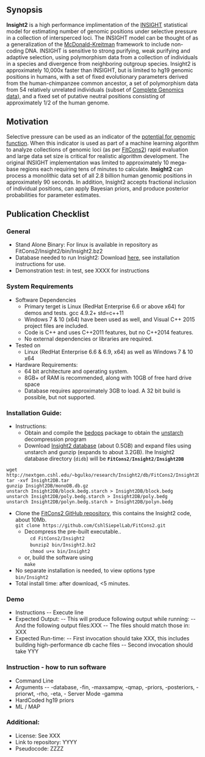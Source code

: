 ## Synopsis

**Insight2** is a high performance implimentation of the [INSIGHT](http://compgen.cshl.edu/INSIGHT) statistical model for estimating number of genomic positions under selective pressure in a collection of intersperced loci. The INSIGHT model can be thought of as a generalization of the [McDonald-Kreitman](https://en.wikipedia.org/wiki/McDonald%E2%80%93Kreitman_test) framework to include non-coding DNA. INSIGHT is sensitive to strong purifying, weak purifying and adaptive selection, using polymorphism data from a collection of individuals in a species and divergence from neighboring outgroup species. Insight2 is approximately 10,000x faster than INSIGHT, but is limited to hg19 genomic positions in humans, with a set of fixed evolutionary parameters derived from the human-chimpanzee common ancestor, a set of polymorphism data from 54 relatively unrelated individuals (subset of [Complete Genomics data](http://www.completegenomics.com/public-data/69-genomes/)), and a fixed set of putative neutral positions consisting of approximately 1/2 of the human genome.

## Motivation
Selective pressure can be used as an indicator of the [potential for genomic function](https://www.biorxiv.org/content/early/2014/09/11/006825). When this indicator is used as part of a machine learning algorithm to analyze collections of genomic loci (as per [FitCons2](https://www.biorxiv.org/content/early/2018/05/09/317719)) rapid evaluation and large data set size is critical for realistic algorithm development. The original INSIGHT implementation was limited to approximately 10 mega-base regions each requiring tens of minutes to calculate. **Insight2** can process a monolithic data set of all 2.8 billion human genomic positions in approximately 90 seconds. In addition, Insight2 accepts fractional inclusion of individual positions, can apply Bayesian priors, and produce posterior probabilities for parameter estimates.

## Publication Checklist
### General	

 - Stand Alone Binary: For linux is available in repository as FitCons2/Insight2/bin/Insight2.bz2
 - Database needed to run Insight2: Download [here](http://nextgen.cshl.edu/~bgulko/research/Insight2/db/FitCons2/Insight2DB.tar), see installation instructions for use.
 - Demonstration test: in test, see XXXX for instructions

### System Requirements 
 - Software Dependencies
   - Primary terget is Linux (RedHat Enterprise 6.6 or above x64) for demos and tests. gcc 4.9.2+ std=c++11
   - Windows 7 & 10 (x64) have been used as well, and Visual C++ 2015 project files are included.
   - Code is C++ and uses C++2011 features, but no C++2014 features.
   - No external dependencies or libraries are required.
  - Tested on 
    - Linux (RedHat Enterprise 6.6 & 6.9, x64) as well as Windows 7 & 10 x64
 - Hardware Requirements:
   - 64 bit architecture and operating system.
   - 8GB+ of RAM is recommended, along with 10GB of free hard drive space
   - Database requires approximately 3GB to load. A 32 bit build is possible, but not supported.
### Installation Guide:
 - Instructions:
   - Obtain and compile the [bedops](http://bedops.readthedocs.io/en/latest/index.html) package to obtain the [unstarch](http://bedops.readthedocs.io/en/latest/content/reference/file-management/compression/starch.html) decompression program 
   - Download [Insight2 database](http://nextgen.cshl.edu/~bgulko/research/Insight2/db/FitCons2/Insight2DB.tar) (about 0.5GB) and expand files using unstarch and gunzip (expands to about 3.2GB). Ihe Insight2 database directory (`didb`) will be **`FitCons2/Insight2/Insight2DB`** 
```
wget http://nextgen.cshl.edu/~bgulko/research/Insight2/db/FitCons2/Insight2DB.tar
tar -xvf Insight2DB.tar
gunzip Insight2DB/monoDB.db.gz
unstarch Insight2DB/block.bedg.starch > Insight2DB/block.bedg
unstarch Insight2DB/poly.bedg.starch > Insight2DB/poly.bedg
unstarch Insight2DB/polyn.bedg.starch > Insight2DB/polyn.bedg
```
   
   - Clone the [FitCons2 GitHub repository](https://github.com/CshlSiepelLab/FitCons2), this contains the Insight2 code, about 10Mb.<br>
 `git clone https://github.com/CshlSiepelLab/FitCons2.git`
     - Decompress the pre-built executable.. <br>
  `  cd FitCons2/Insight2`<br>
  `  bunzip2 bin/Insight2.bz2`<br>
  `  chmod u+x bin/Insight2`<br>
     - or, build the software using<br>
 `make`
   - No separate installation is needed, to view options type<br>
 `bin/Insight2`
 - Total install time: after download, <5 minutes.
### Demo
 - Instructions
 -- Execute line
 - Expected Output:
 -- This will produce following output while running:
 -- And the following output files:XXX
 -- The files should match those in: XXX 
 - Expected Run-time:
 -- First invocation should take XXX, this includes building high-performance db cache  files 
 -- Second invocation should take YYY
### 	Instruction - how to run software
- Command Line
- Arguments 
 -- -database, -fin, -maxsampw, -qmap, -priors, -posteriors, -priorwt, -rho, -eta,  - Server Mode
-gamma
 - HardCoded hg19 priors
 - ML / MAP
 ### Additional:
 - License: See XXX
 - Link to repository: YYYY
 - Pseudocode: ZZZZ
	

